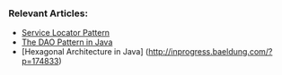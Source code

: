 ### Relevant Articles:
- [Service Locator Pattern](https://www.baeldung.com/java-service-locator-pattern)
- [The DAO Pattern in Java](https://www.baeldung.com/java-dao-pattern)
- [Hexagonal Architecture in Java] (http://inprogress.baeldung.com/?p=174833)
